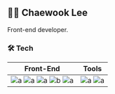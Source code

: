 ## 🧑‍💻 Chaewook Lee
Front-end developer.

### 🛠 Tech

|Front-End|Tools|
|---|:---:|
|![a](https://img.shields.io/badge/HTML5-E34F26?style=flat-square&logo=html5&logoColor=white) ![a](https://img.shields.io/badge/CSS3-1572B6?style=flat-square&logo=css3&logoColor=white) ![a](https://img.shields.io/badge/JavaScript-f7df11?style=flat-square&logo=JavaScript&logoColor=black) ![b](https://img.shields.io/badge/TypeScript-007ACC?style=flat-square&logo=TypeScript&logoColor=white) ![a](https://img.shields.io/badge/React-61dafb?style=flat-square&logo=React&logoColor=black)<br>|![a](https://img.shields.io/badge/VSCode-007ACC?style=flat-square&logo=visualstudiocode&logoColor=white) ![a](https://img.shields.io/badge/GitHub-181717?style=flat-square&logo=github&logoColor=white)|
